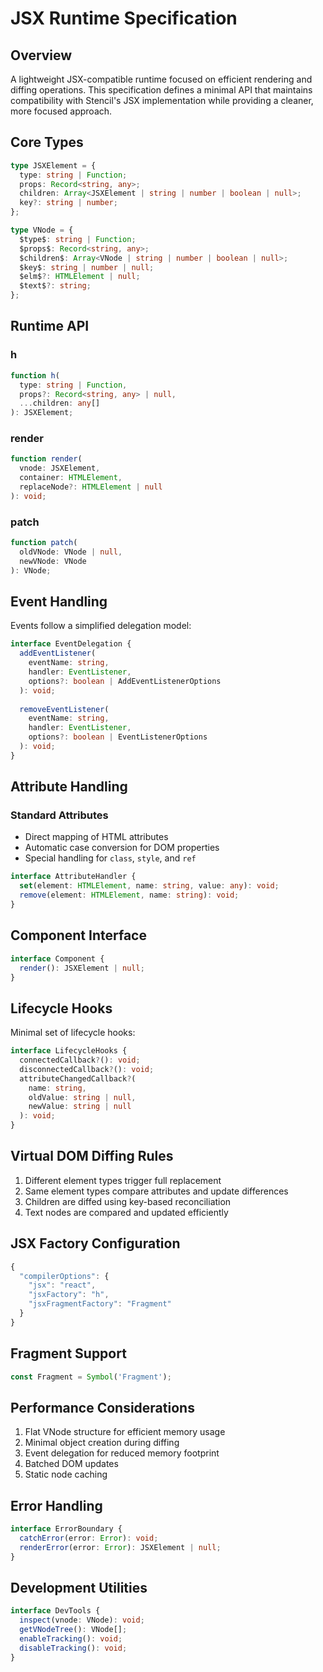 # JSX Runtime Specification

## Overview

A lightweight JSX-compatible runtime focused on efficient rendering and diffing operations. This specification defines a minimal API that maintains compatibility with Stencil's JSX implementation while providing a cleaner, more focused approach.

## Core Types

```typescript
type JSXElement = {
  type: string | Function;
  props: Record<string, any>;
  children: Array<JSXElement | string | number | boolean | null>;
  key?: string | number;
};

type VNode = {
  $type$: string | Function;
  $props$: Record<string, any>;
  $children$: Array<VNode | string | number | boolean | null>;
  $key$: string | number | null;
  $elm$?: HTMLElement | null;
  $text$?: string;
};
```

## Runtime API

### h
```typescript
function h(
  type: string | Function,
  props?: Record<string, any> | null,
  ...children: any[]
): JSXElement;
```

### render
```typescript
function render(
  vnode: JSXElement,
  container: HTMLElement,
  replaceNode?: HTMLElement | null
): void;
```

### patch
```typescript
function patch(
  oldVNode: VNode | null,
  newVNode: VNode
): VNode;
```

## Event Handling

Events follow a simplified delegation model:

```typescript
interface EventDelegation {
  addEventListener(
    eventName: string,
    handler: EventListener,
    options?: boolean | AddEventListenerOptions
  ): void;
  
  removeEventListener(
    eventName: string,
    handler: EventListener,
    options?: boolean | EventListenerOptions
  ): void;
}
```

## Attribute Handling

### Standard Attributes
- Direct mapping of HTML attributes
- Automatic case conversion for DOM properties
- Special handling for `class`, `style`, and `ref`

```typescript
interface AttributeHandler {
  set(element: HTMLElement, name: string, value: any): void;
  remove(element: HTMLElement, name: string): void;
}
```

## Component Interface

```typescript
interface Component {
  render(): JSXElement | null;
}
```

## Lifecycle Hooks

Minimal set of lifecycle hooks:

```typescript
interface LifecycleHooks {
  connectedCallback?(): void;
  disconnectedCallback?(): void;
  attributeChangedCallback?(
    name: string,
    oldValue: string | null,
    newValue: string | null
  ): void;
}
```

## Virtual DOM Diffing Rules

1. Different element types trigger full replacement
2. Same element types compare attributes and update differences
3. Children are diffed using key-based reconciliation
4. Text nodes are compared and updated efficiently

## JSX Factory Configuration

```typescript
{
  "compilerOptions": {
    "jsx": "react",
    "jsxFactory": "h",
    "jsxFragmentFactory": "Fragment"
  }
}
```

## Fragment Support

```typescript
const Fragment = Symbol('Fragment');
```

## Performance Considerations

1. Flat VNode structure for efficient memory usage
2. Minimal object creation during diffing
3. Event delegation for reduced memory footprint
4. Batched DOM updates
5. Static node caching

## Error Handling

```typescript
interface ErrorBoundary {
  catchError(error: Error): void;
  renderError(error: Error): JSXElement | null;
}
```

## Development Utilities

```typescript
interface DevTools {
  inspect(vnode: VNode): void;
  getVNodeTree(): VNode[];
  enableTracking(): void;
  disableTracking(): void;
}
```